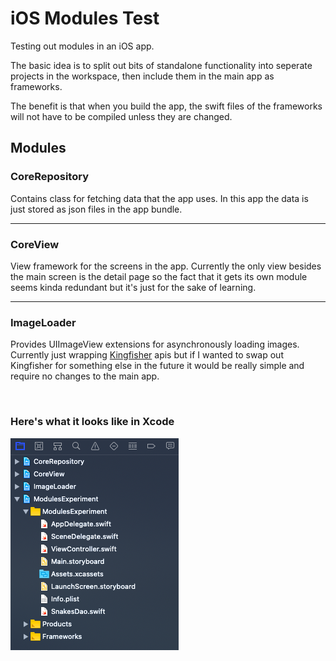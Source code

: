 # iOS Modules Test
Testing out modules in an iOS app.

The basic idea is to split out bits of standalone functionality into seperate projects in the workspace, then include them in the main app as frameworks.

The benefit is that when you build the app, the swift files of the frameworks will not have to be compiled unless they are changed.

## Modules

### CoreRepository
Contains class for fetching data that the app uses.  In this app the data is just stored as json files in the app bundle.

------
### CoreView
View framework for the screens in the app.  Currently the only view besides the main screen is the detail page so the fact that it gets its own module seems kinda redundant but it's just for the sake of learning.

------
### ImageLoader
Provides UIImageView extensions for asynchronously loading images.  Currently just wrapping [Kingfisher](https://github.com/onevcat/Kingfisher) apis but if I wanted to swap out Kingfisher for something else in the future it would be really simple and require no changes to the main app.

&nbsp;

### Here's what it looks like in Xcode
![project](sc.png)
